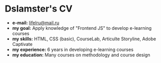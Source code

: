 # Dslamster's CV

* **e-mail:** lifelru@mail.ru
* **my goal:** Apply knowledge of "Frontend JS" to develop e-learning courses
* **my skills:** HTML, CSS (basic), CourseLab, Articulte Storyline, Adobe Captivate
* **my experience:** 6 years in developing e-learning courses
* **my education:** Many courses on methodology and course design
